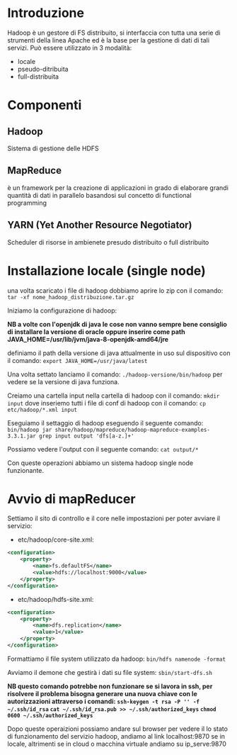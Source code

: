 # Introduzione
Hadoop è un gestore di FS distribuito, si interfaccia con tutta una serie di strumenti della linea Apache ed è la base per la gestione di dati di tali servizi.
Può essere utilizzato in 3 modalità:
+ locale
+ pseudo-ditribuita
+ full-distribuita

# Componenti

## Hadoop 
Sistema di gestione delle HDFS

## MapReduce 
è un framework per la creazione di applicazioni in grado di elaborare grandi quantità di dati in parallelo basandosi sul concetto di functional programming

## YARN (Yet Another Resource Negotiator)
Scheduler di risorse in ambienete presudo distribuito o full distribuito


# Installazione locale (single node)

una volta scaricato i file di hadoop dobbiamo aprire lo zip con il comando: `tar -xf nome_hadoop_distribuzione.tar.gz`

Iniziamo la configurazione di hadoop:

**NB a volte con l'openjdk di java le cose non vanno sempre bene consiglio di installare la versione di oracle oppure inserire come path JAVA_HOME=/usr/lib/jvm/java-8-openjdk-amd64/jre** 

definiamo il path della versione di java attualmente in uso sul dispositivo con il comando: `export JAVA_HOME=/usr/java/latest`

Una volta settato lanciamo il comando: `./hadoop-versione/bin/hadoop` per vedere se la versione di java funziona.

Creiamo una cartella input nella cartella di hadoop con il comando: `mkdir input`
dove inseriemo tutti i file di conf di hadoop con il comando: `cp etc/hadoop/*.xml input` 

Eseguiamo il settaggio di hadoop eseguendo il seguente comando: `bin/hadoop jar share/hadoop/mapreduce/hadoop-mapreduce-examples-3.3.1.jar grep input output 'dfs[a-z.]+'`

Possiamo vedere l'output con il seguente comando: `cat output/*`

Con queste operazioni abbiamo un sistema hadoop single node funzionante.



# Avvio di mapReducer

Settiamo il sito di controllo e il core nelle impostazioni per poter avviare il servizio:
+ etc/hadoop/core-site.xml:
```xml
<configuration>
    <property>
        <name>fs.defaultFS</name>
        <value>hdfs://localhost:9000</value>
    </property>
</configuration>
```
+ etc/hadoop/hdfs-site.xml:
```xml
<configuration>
    <property>
        <name>dfs.replication</name>
        <value>1</value>
    </property>
</configuration>
```

Formattiamo il file system utilizzato da hadoop: `bin/hdfs namenode -format`

Avviamo il demone che gestirà i dati su file system: `sbin/start-dfs.sh`

**NB questo comando potrebbe non funzionare se si lavora in ssh, per risolvere il problema bisogna generare una nuova chiave con le autorizzazioni attraverso i comandi: `ssh-keygen -t rsa -P '' -f ~/.ssh/id_rsa` `cat ~/.ssh/id_rsa.pub >> ~/.ssh/authorized_keys` `chmod 0600 ~/.ssh/authorized_keys`**

Dopo queste operaizioni possiamo andare sul browser per vedere il lo stato di funzionamento del servizio hadoop, andiamo al link localhost:9870 se in locale, altrimenti se in cloud o macchina virtuale andiamo su ip_serve:9870





